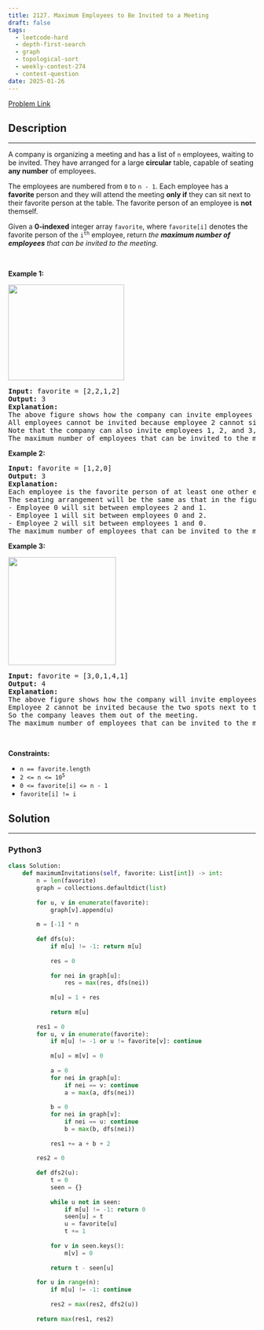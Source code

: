 ```yaml
---
title: 2127. Maximum Employees to Be Invited to a Meeting
draft: false
tags: 
  - leetcode-hard
  - depth-first-search
  - graph
  - topological-sort
  - weekly-contest-274
  - contest-question
date: 2025-01-26
---
```


[Problem Link](https://leetcode.com/problems/maximum-employees-to-be-invited-to-a-meeting/)

## Description

---
<p>A company is organizing a meeting and has a list of <code>n</code> employees, waiting to be invited. They have arranged for a large <strong>circular</strong> table, capable of seating <strong>any number</strong> of employees.</p>

<p>The employees are numbered from <code>0</code> to <code>n - 1</code>. Each employee has a <strong>favorite</strong> person and they will attend the meeting <strong>only if</strong> they can sit next to their favorite person at the table. The favorite person of an employee is <strong>not</strong> themself.</p>

<p>Given a <strong>0-indexed</strong> integer array <code>favorite</code>, where <code>favorite[i]</code> denotes the favorite person of the <code>i<sup>th</sup></code> employee, return <em>the <strong>maximum number of employees</strong> that can be invited to the meeting</em>.</p>

<p>&nbsp;</p>
<p><strong class="example">Example 1:</strong></p>
<img alt="" src="https://assets.leetcode.com/uploads/2021/12/14/ex1.png" style="width: 236px; height: 195px;" />
<pre>
<strong>Input:</strong> favorite = [2,2,1,2]
<strong>Output:</strong> 3
<strong>Explanation:</strong>
The above figure shows how the company can invite employees 0, 1, and 2, and seat them at the round table.
All employees cannot be invited because employee 2 cannot sit beside employees 0, 1, and 3, simultaneously.
Note that the company can also invite employees 1, 2, and 3, and give them their desired seats.
The maximum number of employees that can be invited to the meeting is 3. 
</pre>

<p><strong class="example">Example 2:</strong></p>

<pre>
<strong>Input:</strong> favorite = [1,2,0]
<strong>Output:</strong> 3
<strong>Explanation:</strong> 
Each employee is the favorite person of at least one other employee, and the only way the company can invite them is if they invite every employee.
The seating arrangement will be the same as that in the figure given in example 1:
- Employee 0 will sit between employees 2 and 1.
- Employee 1 will sit between employees 0 and 2.
- Employee 2 will sit between employees 1 and 0.
The maximum number of employees that can be invited to the meeting is 3.
</pre>

<p><strong class="example">Example 3:</strong></p>
<img alt="" src="https://assets.leetcode.com/uploads/2021/12/14/ex2.png" style="width: 219px; height: 220px;" />
<pre>
<strong>Input:</strong> favorite = [3,0,1,4,1]
<strong>Output:</strong> 4
<strong>Explanation:</strong>
The above figure shows how the company will invite employees 0, 1, 3, and 4, and seat them at the round table.
Employee 2 cannot be invited because the two spots next to their favorite employee 1 are taken.
So the company leaves them out of the meeting.
The maximum number of employees that can be invited to the meeting is 4.
</pre>

<p>&nbsp;</p>
<p><strong>Constraints:</strong></p>

<ul>
	<li><code>n == favorite.length</code></li>
	<li><code>2 &lt;= n &lt;= 10<sup>5</sup></code></li>
	<li><code>0 &lt;= favorite[i] &lt;=&nbsp;n - 1</code></li>
	<li><code>favorite[i] != i</code></li>
</ul>


## Solution

---
### Python3
``` py title='maximum-employees-to-be-invited-to-a-meeting'
class Solution:
    def maximumInvitations(self, favorite: List[int]) -> int:
        n = len(favorite)
        graph = collections.defaultdict(list)
        
        for u, v in enumerate(favorite):
            graph[v].append(u)
        
        m = [-1] * n
        
        def dfs(u):
            if m[u] != -1: return m[u]
            
            res = 0
            
            for nei in graph[u]:
                res = max(res, dfs(nei))
            
            m[u] = 1 + res
            
            return m[u]
        
        res1 = 0
        for u, v in enumerate(favorite):
            if m[u] != -1 or u != favorite[v]: continue
            
            m[u] = m[v] = 0
            
            a = 0
            for nei in graph[u]:
                if nei == v: continue
                a = max(a, dfs(nei))
            
            b = 0
            for nei in graph[v]:
                if nei == u: continue
                b = max(b, dfs(nei))
            
            res1 += a + b + 2
        
        res2 = 0
        
        def dfs2(u):
            t = 0
            seen = {}
            
            while u not in seen:
                if m[u] != -1: return 0
                seen[u] = t
                u = favorite[u]
                t += 1
            
            for v in seen.keys():
                m[v] = 0
            
            return t - seen[u]
        
        for u in range(n):
            if m[u] != -1: continue
            
            res2 = max(res2, dfs2(u))
        
        return max(res1, res2)
            
                
```

